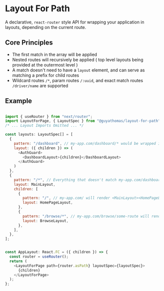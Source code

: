 # Layout For Path
A declarative, `react-router` style API for wrapping your application in layouts, depending on the current route.

## Core Principles
* The first match in the array will be applied
* Nested routes will recursively be applied ( top level layouts being provided at the outermost level )
* A match doesn't need to have a `layout` element, and can serve as matching a prefix for child routes
* Wildcard routes `/*`, param routes `/:uuid`, and exact match routes `/driver/name` are supported

## Example
```javascript

import { useRouter } from "next/router";
import LayoutForPage, { LayoutSpec } from "@guyathomas/layout-for-path";
/* ... Layout Imports Omitted ... */

const layouts: LayoutSpec[] = [
  {
    pattern: "/dashboard", // my-app.com/dashboard/* would be wrapped in this
    layout: ({ children }) => (
      <AuthGuard>
        <DashboardLayout>{children}</DashboardLayout>
      </AuthGuard>
    )
  },
  {
    pattern: "/*", // Everything that doesn't match my-app.com/dashboard will render <MainLayout>{children}</MainLayout>
    layout: MainLayout,
    children: [
      {
        pattern: "/", // my-app.com/ will render <MainLayout><HomePageLayout>{children}</HomePageLayout></MainLayout>
        layout: HomePageLayout,
      },
      {
        pattern: "/browse/*", // my-app.com/browse/some-route will render <MainLayout><BrowseLayout>{children}</BrowseLayout></MainLayout>
        layout: BrowseLayout,
      },
    ],
  },
];


const AppLayout: React.FC = ({ children }) => {
  const router = useRouter();
  return (
    <LayoutForPage path={router.asPath} layoutSpec={layoutSpec}>
      {children}
    </LayoutForPage>
  );
};
```
